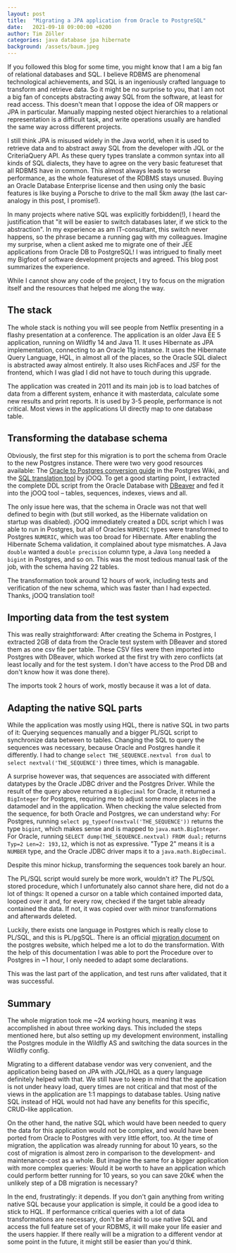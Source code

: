 ```yaml
---
layout: post
title:  "Migrating a JPA application from Oracle to PostgreSQL"
date:   2021-09-18 09:00:00 +0200
author: Tim Zöller
categories: java database jpa hibernate
background: /assets/baum.jpeg
---
```



If you followed this blog for some time, you might know that I am a big fan of relational databases and SQL. I believe RDBMS are phenomenal technological achievements, and SQL is an ingeniously crafted language to transform and retrieve data. So it might be no surprise to you, that I am not a big fan of concepts abstracting away SQL from the software, at least for read access. This doesn't mean that I oppose the idea of OR mappers or JPA in particular. Manually mapping nested object hierarchies to a relational representation is a difficult task, and write operations usually are handled the same way across different projects.

I still think JPA is misused widely in the Java world, when it is used to retrieve data and to abstract away SQL from the developer with JQL or the CriteriaQuery API. As these query types translate a common syntax into all kinds of SQL dialects, they have to agree on the very basic featureset that all RDBMS have in common. This almost always leads to worse performance, as the whole featureset of the RDBMS stays unused. Buying an Oracle Database Enterprise license and then using only the basic features is like buying a Porsche to drive to the mall 5km away (the last car-analogy in this post, I promise!).

In many projects where native SQL was explicitly forbidden(!), I heard the justification that "it will be easier to switch databases later, if we stick to the abstraction". In my experience as am IT-consultant, this switch never happens, so the phrase became a running gag with my colleagues. Imagine my surprise, when a client asked me to migrate one of their JEE applications from Oracle DB to PostgreSQL! I was intrigued to finally meet my Bigfoot of software development projects and agreed. This blog post summarizes the experience.

While I cannot show any code of the project, I try to focus on the migration itself and the resources that helped me along the way.

## The stack
The whole stack is nothing you will see people from Netflix presenting in a flashy presentation at a conference. The application is an older Java EE 5 application, running on Wildfly 14 and Java 11. It uses Hibernate as JPA implementation, connecting to an Oracle 11g instance. It uses the Hibernate Query Language, HQL, in almost all of the places, so the Oracle SQL dialect is abstracted away almost entirely. It also uses RichFaces and JSF for the frontend, which I was glad I did not have to touch during this upgrade. 

The application was created in 2011 and its main job is to load batches of data from a different system, enhance it with masterdata, calculate some new results and print reports. It is used by 3-5 people, performance is not critical. Most views in the applications UI directly map to one database table.

## Transforming the database schema
Obviously, the first step for this migration is to port the schema from Oracle to the new Postgres instance. There were two very good resources available: The [Oracle to Postgres conversion guide](https://wiki.postgresql.org/wiki/Oracle_to_Postgres_Conversion) in the Postgres Wiki, and the [SQL translation tool](https://www.jooq.org/translate/) by jOOQ. To get a good starting point, I extracted the complete DDL script from the Oracle Database with [DBeaver](https://dbeaver.io) and fed it into the jOOQ tool – tables, sequences, indexes, views and all. 

The only issue here was, that the schema in Oracle was not that well defined to begin with (but still worked, as the Hibernate validation on startup was disabled). jOOQ immediately created a DDL script which I was able to run in Postgres, but all of Oracles `NUMERIC` types were transformed to Postgres `NUMERIC`, which was too broad for Hibernate. After enabling the Hibernate Schema validation, it complained about type mismatches. A Java `double` wanted a `double precision` column type, a Java `long` needed a `bigint` in Postgres, and so on. This was the most tedious manual task of the job, with the schema having 22 tables. 

The transformation took around 12 hours of work, including tests and verification of the new schema, which was faster than I had expected. Thanks, jOOQ translation tool!

## Importing data from the test system
This was really straightforward: After creating the Schema in Postgres, I extracted 2GB of data from the Oracle test system with DBeaver and stored them as one csv file per table. These CSV files were then imported into Postgres with DBeaver, which worked at the first try with zero conflicts (at least locally and for the test system. I don't have access to the Prod DB and don't know how it was done there). 

The imports took 2 hours of work, mostly because it was a lot of data.

## Adapting the native SQL parts
While the application was mostly using HQL, there is native SQL in two parts of it: Querying sequences manually and a bigger PL/SQL script to synchronize data between to tables. Changing the SQL to query the sequences was necessary, because Oracle and Postgres handle it differently. I had to change `select THE_SEQUENCE.nextval from dual` to `select nextval('THE_SEQUENCE')` three times, which is managable. 

A surprise however was, that sequences are associated with different datatypes by the Oracle JDBC driver and the Postgres Driver. While the result of the query above returned a `BigDecimal` for Oracle, it returned a `BigInteger` for Postgres, requiring me to adjust some more places in the datamodel and in the application. When checking the value selected from the sequence, for both Oracle and Postgres, we can understand why: For Postgres, running `select pg_typeof(nextval('THE_SEQUENCE'))` returns the type `bigint`, which makes sense and is mapped to `java.math.BigInteger`. For Oracle, running `SELECT dump(THE_SEQUENCE.nextval) FROM dual;` returns `Typ=2 Len=2: 193,12`, which is not as expressive. "Type 2" means it is a `NUMBER` type, and the Oracle JDBC driver maps it to a `java.math.BigDecimal`. 

Despite this minor hickup, transforming the sequences took barely an hour. 

The PL/SQL script would surely be more work, wouldn't it? The PL/SQL stored procedure, which I unfortunately also cannot share here, did not do a lot of things: It opened a cursor on a table which contained imported data, looped over it and, for every row, checked if the target table already contained the data. If not, it was copied over with minor transformations and afterwards deleted. 

Luckily, there exists one language in Postgres which is really close to PL/SQL, and this is PL/pgSQL. There is an official [migration document](https://www.postgresql.org/docs/13/plpgsql-porting.html) on the postgres website, which helped me a lot to do the transformation. With the help of this documentation I was able to port the Procedure over to Postgres in ~1 hour, I only needed to adapt some declarations. 

This was the last part of the application, and test runs after validated, that it was successful.

## Summary 
The whole migration took me ~24 working hours, meaning it was accomplished in about three working days. This included the steps mentioned here, but also setting up my development environment, installing the Postgres module in the Wildfly AS and switching the data sources in the Wildfly config. 

Migrating to a different database vendor was very convenient, and the application being based on JPA with JQL/HQL as a query language definitely helped with that. We still have to keep in mind that the application is not under heavy load, query times are not critical and that most of the views in the application are 1:1 mappings to database tables. Using native SQL instead of HQL would not had have any benefits for this specific, CRUD-like application. 

On the other hand, the native SQL  which would have been needed to query the data for this application would not be complex, and would have been ported from Oracle to Postgres with very little effort, too. At the time of migration, the application was already running for about 10 years, so the cost of migration is almost zero in comparison to the development- and maintenance-cost as a whole. But imagine the same for a bigger application with more complex queries: Would it be worth to have an application which could perform better running for 10 years, so you can save 20k€ when the unlikely step of a DB migration is necessary? 

In the end, frustratingly: it depends. If you don't gain anything from writing native SQL because your application is simple, it could be a good idea to stick to HQL. If performance critical queries with a lot of data transformations are necessary, don't be afraid to use native SQL and access the full feature set of your RDBMS, it will make your life easier and the users happier. If there really will be a migration to a different vendor at some point in the future, it might still be easier than you'd think.
